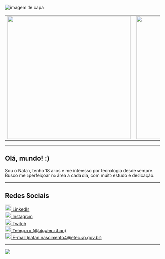 ![imagem de capa](https://raw.githubusercontent.com/Natan-Abreu/profile/main/art-dois.png)

<center>
<table>
    <tr>
        <td><img width="400px" align="left" src="https://github-readme-stats.vercel.app/api/top-langs/?username=Natan-Abreu&hide=html&layout=compact&theme=dark" /></td>
        <td><img width="400px" align="left" src="https://github-readme-stats.vercel.app/api?username=Natan-Abreu&theme=dark"/></td>
    </tr>   
</table>
</center>

---

## Olá, mundo! :)

Sou o Natan, tenho 18 anos e me interesso por tecnologia desde sempre.
Busco me aperfeiçoar na área a cada dia, com muito estudo e dedicação.

---

## Redes Sociais

<a href="https://www.linkedin.com/in/natan-abreu/">
    <img src="https://github.com/Natan-Abreu/profile/blob/main/linkedin.png" width="20">
    </img>
</a> <a href="https://www.linkedin.com/in/natan-abreu/">LinkedIn </a>
<br>
<a href="https://www.instagram.com/__natvn/">
    <img src="https://github.com/Natan-Abreu/profile/blob/main/instagram.png" width="20">
    </img>
</a> <a href="https://www.instagram.com/__natvn/">Instagram </a>
<br>
<a href="https://www.twitch.tv/meu_principe">
    <img src="https://github.com/Natan-Abreu/profile/blob/main/twitch.png" width="20">
    </img>
</a> <a href="https://www.twitch.tv/meu_principe">Twitch </a>
<br>
<a href="https://web.telegram.org/#/login">
    <img src="https://github.com/Natan-Abreu/profile/blob/main/telegram.png" width="20">
    </img>
</a> <a href="https://web.telegram.org/#/login">Telegram (@biggienathan) </a>
<br>
<a href="">
    <img src="https://github.com/Natan-Abreu/profile/blob/main/coding.png" width="20">
    </img>
</a> <a href="">E-mail (natan.nascimento4@etec.sp.gov.br) </a>

---

![](https://komarev.com/ghpvc/?username=Natan-Abreu&color=blue&style=flat)



<!--
**Natan-Abreu/Natan-Abreu** is a ✨ _special_ ✨ repository because its `README.md` (this file) appears on your GitHub profile.

Here are some ideas to get you started:

- 🔭 I’m currently working on ...
- 🌱 I’m currently learning ...
- 👯 I’m looking to collaborate on ...
- 🤔 I’m looking for help with ...
- 💬 Ask me about ...
- 📫 How to reach me: ...
- 😄 Pronouns: ...
- ⚡ Fun fact: ...
-->
